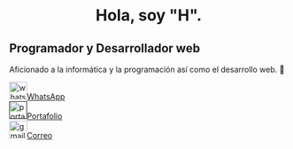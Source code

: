 <html>
  <head>
  
  </head>     
      
  <center><p><h1>Hola, soy "H". </h1></p></center> 
  <h2>Programador y Desarrollador web</h2>
Aficionado a la informática y la programación así como el desarrollo web. 👋 </p>


  <img width="32" height="32" mailto: alt="whatsapp" src="https://github.com/user-attachments/assets/711daf00-c296-4c54-8dd2-5563b24106b8" /><a href="">WhatsApp</br>
  <img width="32" height="32" alt="portafolio" src="https://github.com/user-attachments/assets/8b589020-27b3-41c6-b4f4-378a02799982" /><a href="https://itssharl.ee/fr">Portafolio</br>
<img width="32" height="32" alt="gmail" src="https://github.com/user-attachments/assets/775fc7a5-7230-4fed-a287-d1656a2e6cb8" /><a href="mailto:c_sh1@hotmail.com" target="blank">Correo


</html>

